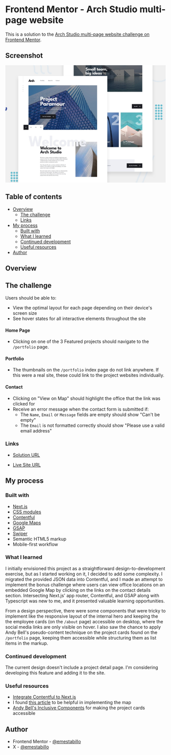 # Frontend Mentor - Arch Studio multi-page website

This is a solution to the [Arch Studio multi-page website challenge on Frontend Mentor](https://www.frontendmentor.io/challenges/arch-studio-multipage-website-wNIbOFYR6).

## Screenshot

![](public/preview.jpg)

## Table of contents

- [Overview](#overview)
  - [The challenge](#the-challenge)
  - [Links](#links)
- [My process](#my-process)
  - [Built with](#built-with)
  - [What I learned](#what-i-learned)
  - [Continued development](#continued-development)
  - [Useful resources](#useful-resources)
- [Author](#author)

## Overview

## The challenge

Users should be able to:

- View the optimal layout for each page depending on their device's screen size
- See hover states for all interactive elements throughout the site

#### Home Page

- Clicking on one of the 3 Featured projects should navigate to the `/portfolio` page.

#### Portfolio

- The thumbnails on the `/portfolio` index page do not link anywhere. If this were a real site, these could link to the project websites individually.

#### Contact

- Clicking on "View on Map" should highlight the office that the link was clicked for
- Receive an error message when the contact form is submitted if:
  - The `Name`, `Email` or `Message` fields are empty should show "Can't be empty"
  - The `Email` is not formatted correctly should show "Please use a valid email address"

### Links

- [Solution URL](https://www.frontendmentor.io/solutions/arch-studio-multi-page-site-with-nextjs-gsap-and-contentful-cms-tIVia5iJI2)

- [Live Site URL](https://arch-studio-alpha.vercel.app/)

## My process

### Built with

- [Next.js](https://nextjs.org/)
- [CSS modules](https://css-tricks.com/css-modules-part-1-need/)
- [Contentful](https://www.contentful.com/)
- [Google Maps](https://developers.google.com/maps/documentation/javascript)
- [GSAP](https://gsap.com/)
- [Swiper](https://swiperjs.com/)
- Semantic HTML5 markup
- Mobile-first workflow

### What I learned

I initially envisioned this project as a straightforward design-to-development exercise, but as I started working on it, I decided to add some complexity. I migrated the provided JSON data into Contentful, and I made an attempt to implement the bonus challenge where users can view office locations on an embedded Google Map by clicking on the links on the contact details section. Intersecting Next.js' app router, Contentful, and GSAP along with Typescript was new to me, and it presented valuable learning opportunities.

From a design perspective, there were some components that were tricky to implement like the responsive layout of the internal hero and keeping the the employee cards (on the `/about` page) accessible on desktop, where the social media links are only visible on hover. I also saw the chance to apply Andy Bell's pseudo-content technique on the project cards found on the `/portfolio` page, keeping them accessible while structuring them as list items in the markup.

### Continued development

The current design doesn't include a project detail page. I'm considering developing this feature and adding it to the site.

### Useful resources

- [Integrate Contentful to Next.js](https://www.contentful.com/blog/integrate-contentful-next-js-app-router/)
- I found [this article](https://www.99darshan.com/posts/interactive-maps-using-nextjs-and-google-maps) to be helpful in implementing the map
- [Andy Bell's Inclusive Components](https://inclusive-components.design/cards/) for making the project cards accessible

## Author

- Frontend Mentor - [@emestabillo](https://www.frontendmentor.io/profile/emestabillo)
- X - [@emestabillo](https://www.x.com/emestabillo)
